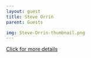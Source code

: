 ```yaml
---
layout: guest
title: Steve Orrin
parent: Guests

img: Steve-Orrin-thumbnail.png
---
```




<div class="badge-base LI-profile-badge" data-locale="en_US" data-size="medium" data-theme="light" data-type="VERTICAL" data-vanity="sorrin" data-version="v1"><a class="badge-base__link LI-simple-link" href="https://www.linkedin.com/in/sorrin?trk=profile-badge">Click for more details</a></div>



